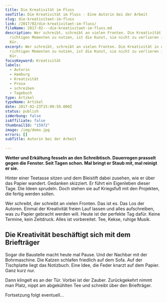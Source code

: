 ```yaml
---
title: Die Kreativität im Fluss
seoTitle: Die Kreativität im Fluss - Eine Autorin bei der Arbeit
slug: die-kreativitaet-im-fluss
link: /2017/02/die-kreativitaet-im-fluss/
fileName: 2017-02---die-kreativitaet-im-fluss.md
description: Wer schreibt, schreibt an vielen Fronten. Die Kreativität in den
  richtigen Momenten zu nutzen, ist die Kunst, sie nicht zu verlieren ist die
  Kür.
excerpt: Wer schreibt, schreibt an vielen Fronten. Die Kreativität in den
  richtigen Momenten zu nutzen, ist die Kunst, sie nicht zu verlieren ist die
  Kür.
focusKeyword: Kreativität
labels:
  - Autorin
  - Hamburg
  - Kreativität
  - Prosa
  - schreiben
  - Tagebuch
type: Artikel
typeName: Artikel
date: 2017-02-23T15:09:59.000Z
status: publish
isWerbung: false
isAffiliate: false
thumbnailId: "15972"
image: /img/demo.jpg
errors: []
subTitle: Autorin bei der Arbeit
  
---
```


**Wetter und Erkältung fesseln an den Schreibtisch. Dauerregen prasselt gegen
die Fenster. Seit Tagen schon. Mal bringt er Staub mit, mal reinigt er sie.**

Hinter einer Teetasse sitzen und dem Bleistift dabei zusehen, wie er über das
Papier wandert. Gedanken skizziert. Er führt ein Eigenleben dieser Tage. Die
Ideen sprudeln. Doch stehen sie auf Kriegsfuß mit den Projekten, die fertig
werden sollen.

Wer schreibt, der schreibt an vielen Fronten. Das ist es. Das Los der Autoren.
Einmal der Kreativität freien Lauf lassen und alles aufschreiben, was zu Papier
gebracht werden will. Heute ist der perfekte Tag dafür. Keine Termine, kein
Zeitdruck. Alles ist vorbereitet. Tee, Kekse, ruhige Musik.

## Die Kreativität beschäftigt sich mit dem Briefträger

Sogar die Baustelle macht heute mal Pause. Und der Nachbar mit der Bohrmaschine.
Die Katzen schlafen friedlich auf dem Sofa. Auf der Tischplatte liegt das
Notizbuch. Eine Idee, die Feder knarzt auf dem Papier. Ganz kurz nur.

Dann klingelt es an der Tür. Vorbei ist der Zauber. Zurückgekehrt nimmt man
Platz, nippt am abgekühlten Tee und schreibt über den Briefträger.

Fortsetzung folgt eventuell...

  